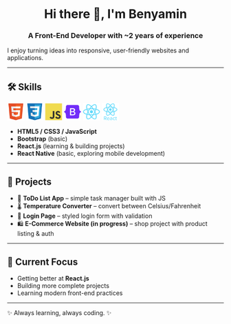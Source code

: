 <h1 align="center">Hi there 👋, I'm Benyamin</h1>  
<h3 align="center">A Front-End Developer with ~2 years of experience</h3>  

I enjoy turning ideas into responsive, user-friendly websites and applications.  

---

## 🛠️ Skills  

<p align="left">  
  <img src="https://raw.githubusercontent.com/devicons/devicon/master/icons/html5/html5-original.svg" alt="html5" width="40" height="40"/>  
  <img src="https://raw.githubusercontent.com/devicons/devicon/master/icons/css3/css3-original.svg" alt="css3" width="40" height="40"/>  
  <img src="https://raw.githubusercontent.com/devicons/devicon/master/icons/javascript/javascript-original.svg" alt="javascript" width="40" height="40"/>  
  <img src="https://raw.githubusercontent.com/devicons/devicon/master/icons/bootstrap/bootstrap-plain.svg" alt="bootstrap" width="40" height="40"/>  
  <img src="https://raw.githubusercontent.com/devicons/devicon/master/icons/react/react-original.svg" alt="react" width="40" height="40"/>  
  <img src="https://raw.githubusercontent.com/devicons/devicon/master/icons/react/react-original-wordmark.svg" alt="react-native" width="40" height="40"/>  
</p>  

- **HTML5 / CSS3 / JavaScript**  
- **Bootstrap** (basic)  
- **React.js** (learning & building projects)  
- **React Native** (basic, exploring mobile development)  

---

## 📂 Projects  
- 📝 **ToDo List App** – simple task manager built with JS  
- 🌡️ **Temperature Converter** – convert between Celsius/Fahrenheit  
- 🔑 **Login Page** – styled login form with validation  
- 🛍️ **E-Commerce Website (in progress)** – shop project with product listing & auth  

---

## 🎯 Current Focus  
- Getting better at **React.js**  
- Building more complete projects  
- Learning modern front-end practices  

---

✨ Always learning, always coding. ✨  
